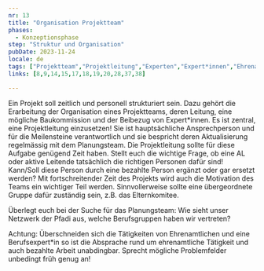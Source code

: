 ```yaml
---
nr: 13
title: "Organisation Projektteam"
phases:
  - Konzeptionsphase
step: "Struktur und Organisation"
pubDate: 2023-11-24
locale: de
tags: ["Projektteam","Projektleitung","Experten","Expert*innen","Ehrenamt"]
links: [8,9,14,15,17,18,19,20,28,37,38]

---
```


Ein Projekt soll zeitlich und personell strukturiert sein. Dazu gehört die Erarbeitung der Organisation eines Projektteams, deren Leitung, eine mögliche Baukommission und der Beibezug von Expert\*innen. Es ist zentral, eine Projektleitung einzusetzen! Sie ist hauptsächliche Ansprechperson und für die Meilensteine verantwortlich und sie bespricht deren Aktualisierung regelmässig mit dem Planungsteam. Die Projektleitung sollte für diese Aufgabe genügend Zeit haben. Stellt euch die wichtige Frage, ob eine AL oder aktive Leitende tatsächlich die richtigen Personen dafür sind! Kann/Soll diese Person durch eine bezahlte Person ergänzt oder gar ersetzt werden? Mit fortschreitender Zeit des Projekts wird auch die Motivation des Teams ein wichtiger Teil werden. Sinnvollerweise sollte eine übergeordnete Gruppe dafür zuständig sein, z.B. das Elternkomitee.

Überlegt euch bei der Suche für das Planungsteam: Wie sieht unser Netzwerk der Pfadi aus, welche Berufsgruppen haben wir vertreten?

Achtung: Überschneiden sich die Tätigkeiten von Ehrenamtlichen und eine Berufsexpert\*in so ist die Absprache rund um ehrenamtliche Tätigkeit und auch bezahlte Arbeit unabdingbar. Sprecht mögliche Problemfelder unbedingt früh genug an!

